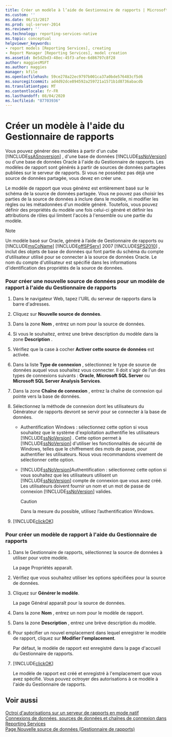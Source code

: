 ```yaml
---
title: Créer un modèle à l’aide de Gestionnaire de rapports | Microsoft Docs
ms.custom: ''
ms.date: 06/13/2017
ms.prod: sql-server-2014
ms.reviewer: ''
ms.technology: reporting-services-native
ms.topic: conceptual
helpviewer_keywords:
- report models [Reporting Services], creating
- Report Manager [Reporting Services], model creation
ms.assetid: 8e5d2bd3-48ec-45f3-afee-6d86797c8f28
author: maggiesMSFT
ms.author: maggies
manager: kfile
ms.openlocfilehash: 59ce278a22ec9797b001ca37a0bde576483cf5d6
ms.sourcegitcommit: ad4d92dce894592a259721a1571b1d8736abacdb
ms.translationtype: MT
ms.contentlocale: fr-FR
ms.lasthandoff: 08/04/2020
ms.locfileid: "87703936"
---
```

# <a name="create-a-model-using-report-manager"></a>Créer un modèle à l'aide du Gestionnaire de rapports
  Vous pouvez générer des modèles à partir d'un cube [!INCLUDE[ssASnoversion](../includes/ssasnoversion-md.md)] , d'une base de données [!INCLUDE[ssNoVersion](../includes/ssnoversion-md.md)] ou d'une base de données Oracle à l'aide du Gestionnaire de rapports. Les modèles de rapport sont générés à partir de sources de données partagées publiées sur le serveur de rapports. Si vous ne possédez pas déjà une source de données partagée, vous devez en créer une.  
  
 Le modèle de rapport que vous générez est entièrement basé sur le schéma de la source de données partagée. Vous ne pouvez pas choisir les parties de la source de données à inclure dans le modèle, ni modifier les règles ou les métadonnées d'un modèle généré. Toutefois, vous pouvez définir des propriétés du modèle une fois celui-ci généré et définir les attributions de rôles qui limitent l'accès à l'ensemble ou une partie du modèle.  
  
> [!NOTE]  
>  Un modèle basé sur Oracle, généré à l’aide de Gestionnaire de rapports ou [!INCLUDE[msCoName](../includes/msconame-md.md)] [!INCLUDE[offSPServ](../includes/offspserv-md.md)] 2007 [!INCLUDE[SPS2010](../includes/sps2010-md.md)] , inclut des objets de base de données qui font partie du schéma du compte d’utilisateur utilisé pour se connecter à la source de données Oracle. Le nom du compte d'utilisateur est spécifié dans les informations d'identification des propriétés de la source de données.  
  
### <a name="to-create-a-new-data-source-for-a-report-model-using-report-manager"></a>Pour créer une nouvelle source de données pour un modèle de rapport à l'aide du Gestionnaire de rapports  
  
1.  Dans le navigateur Web, tapez l'URL du serveur de rapports dans la barre d'adresses.  
  
2.  Cliquez sur **Nouvelle source de données**.  
  
3.  Dans la zone **Nom** , entrez un nom pour la source de données.  
  
4.  Si vous le souhaitez, entrez une brève description du modèle dans la zone **Description** .  
  
5.  Vérifiez que la case à cocher **Activer cette source de données** est activée.  
  
6.  Dans la liste **Type de connexion** , sélectionnez le type de source de données auquel vous souhaitez vous connecter. Il doit s'agir de l'un des types de connexions suivants : **Oracle**, **Microsoft SQL Server** ou **Microsoft SQL Server Analysis Services**.  
  
7.  Dans la zone **Chaîne de connexion** , entrez la chaîne de connexion qui pointe vers la base de données.  
  
8.  Sélectionnez la méthode de connexion dont les utilisateurs du Générateur de rapports devront se servir pour se connecter à la base de données.  
  
    -   Authentification Windows : sélectionnez cette option si vous souhaitez que le système d'exploitation authentifie les utilisateurs [!INCLUDE[ssNoVersion](../includes/ssnoversion-md.md)] . Cette option permet à [!INCLUDE[ssNoVersion](../includes/ssnoversion-md.md)] d'utiliser les fonctionnalités de sécurité de Windows, telles que le chiffrement des mots de passe, pour authentifier les utilisateurs. Nous vous recommandons vivement de sélectionner cette option.  
  
    -   [!INCLUDE[ssNoVersion](../includes/ssnoversion-md.md)]Authentification : sélectionnez cette option si vous souhaitez que les utilisateurs utilisent un [!INCLUDE[ssNoVersion](../includes/ssnoversion-md.md)] compte de connexion que vous avez créé. Les utilisateurs doivent fournir un nom et un mot de passe de connexion [!INCLUDE[ssNoVersion](../includes/ssnoversion-md.md)] valides.  
  
        > [!CAUTION]  
        >  Dans la mesure du possible, utilisez l’authentification Windows.  
  
9. [!INCLUDE[clickOK](../includes/clickok-md.md)]  
  
### <a name="to-create-a-report-model-using-report-manager"></a>Pour créer un modèle de rapport à l'aide du Gestionnaire de rapports  
  
1.  Dans le Gestionnaire de rapports, sélectionnez la source de données à utiliser pour votre modèle.  
  
     La page Propriétés apparaît.  
  
2.  Vérifiez que vous souhaitez utiliser les options spécifiées pour la source de données.  
  
3.  Cliquez sur **Générer le modèle**.  
  
     La page Général apparaît pour la source de données.  
  
4.  Dans la zone **Nom** , entrez un nom pour le modèle de rapport.  
  
5.  Dans la zone **Description** , entrez une brève description du modèle.  
  
6.  Pour spécifier un nouvel emplacement dans lequel enregistrer le modèle de rapport, cliquez sur **Modifier l'emplacement**.  
  
     Par défaut, le modèle de rapport est enregistré dans la page d'accueil du Gestionnaire de rapports.  
  
7.  [!INCLUDE[clickOK](../includes/clickok-md.md)]  
  
     Le modèle de rapport est créé et enregistré à l'emplacement que vous avez spécifié. Vous pouvez octroyer des autorisations à ce modèle à l'aide du Gestionnaire de rapports.  
  
## <a name="see-also"></a>Voir aussi  
 [Octroi d'autorisations sur un serveur de rapports en mode natif](security/granting-permissions-on-a-native-mode-report-server.md)   
 [Connexions de données, sources de données et chaînes de connexion dans Reporting Services](../../2014/reporting-services/data-connections-data-sources-and-connection-strings-in-reporting-services.md)   
 [Page Nouvelle source de données &#40;Gestionnaire de rapports&#41;](../../2014/reporting-services/new-data-source-page-report-manager.md)  
  
  

